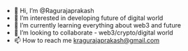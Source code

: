 - 👋 Hi, I’m @Ragurajaprakash
- 👀 I’m interested in  developing future of digital world
- 🌱 I’m currently learning everything about web3 and future
- 💞️ I’m looking to collaborate - web3/crypto/digital world 
- 📫 How to reach me kragurajaprakash@gmail.com

<!---
Ragurajaprakash/Ragurajaprakash is a ✨ special ✨ repository because its `README.md` (this file) appears on your GitHub profile.
You can click the Preview link to take a look at your changes.
--->
